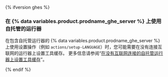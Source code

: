 {% ifversion ghes %}

### 在 {% data variables.product.prodname_ghe_server %} 上使用自托管的运行器

在包含自托管运行器的 {% data variables.product.prodname_ghe_server %} 上使用设置操作（例如 `actions/setup-LANGUAGE`）时，您可能需要在没有连接互联网的运行器上设置工具缓存。 更多信息请参阅“[在没有互联网连接的自托管运行器上设置工具缓存](/enterprise/admin/github-actions/setting-up-the-tool-cache-on-self-hosted-runners-without-internet-access)”。

{% endif %}
